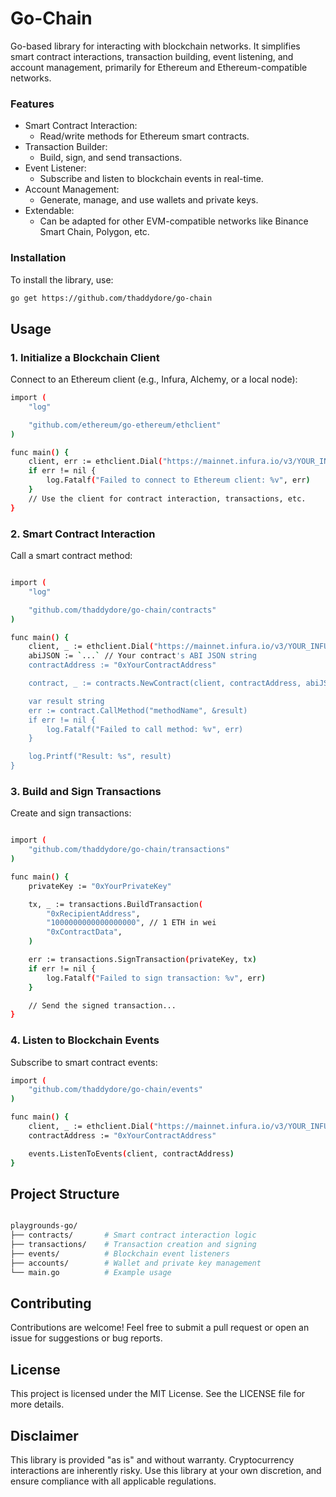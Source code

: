 # Go-Chain

Go-based library for interacting with blockchain networks. It simplifies smart contract interactions, transaction building, event listening, and account management, primarily for Ethereum and Ethereum-compatible networks.

### Features

- Smart Contract Interaction:
  - Read/write methods for Ethereum smart contracts.
- Transaction Builder:
  - Build, sign, and send transactions.
- Event Listener:
  - Subscribe and listen to blockchain events in real-time.
- Account Management:
   - Generate, manage, and use wallets and private keys.
- Extendable:
    - Can be adapted for other EVM-compatible networks like Binance Smart Chain, Polygon, etc.

 ### Installation
To install the library, use:

```bash
go get https://github.com/thaddydore/go-chain
```

## Usage

### 1. Initialize a Blockchain Client

Connect to an Ethereum client (e.g., Infura, Alchemy, or a local node):


```bash
import (
    "log"

    "github.com/ethereum/go-ethereum/ethclient"
)

func main() {
    client, err := ethclient.Dial("https://mainnet.infura.io/v3/YOUR_INFURA_KEY")
    if err != nil {
        log.Fatalf("Failed to connect to Ethereum client: %v", err)
    }
    // Use the client for contract interaction, transactions, etc.
}
```

### 2. Smart Contract Interaction

Call a smart contract method:

```bash

import (
    "log"

    "github.com/thaddydore/go-chain/contracts"
)

func main() {
    client, _ := ethclient.Dial("https://mainnet.infura.io/v3/YOUR_INFURA_KEY")
    abiJSON := `...` // Your contract's ABI JSON string
    contractAddress := "0xYourContractAddress"

    contract, _ := contracts.NewContract(client, contractAddress, abiJSON)

    var result string
    err := contract.CallMethod("methodName", &result)
    if err != nil {
        log.Fatalf("Failed to call method: %v", err)
    }

    log.Printf("Result: %s", result)
}

```

### 3. Build and Sign Transactions

Create and sign transactions:

```bash

import (
    "github.com/thaddydore/go-chain/transactions"
)

func main() {
    privateKey := "0xYourPrivateKey"

    tx, _ := transactions.BuildTransaction(
        "0xRecipientAddress",
        "1000000000000000000", // 1 ETH in wei
        "0xContractData",
    )

    err := transactions.SignTransaction(privateKey, tx)
    if err != nil {
        log.Fatalf("Failed to sign transaction: %v", err)
    }

    // Send the signed transaction...
}

```

### 4. Listen to Blockchain Events
Subscribe to smart contract events:

```bash
import (
    "github.com/thaddydore/go-chain/events"
)

func main() {
    client, _ := ethclient.Dial("https://mainnet.infura.io/v3/YOUR_INFURA_KEY")
    contractAddress := "0xYourContractAddress"

    events.ListenToEvents(client, contractAddress)
}

```

## Project Structure

```bash

playgrounds-go/
├── contracts/       # Smart contract interaction logic
├── transactions/    # Transaction creation and signing
├── events/          # Blockchain event listeners
├── accounts/        # Wallet and private key management
└── main.go          # Example usage

```

## Contributing

Contributions are welcome! Feel free to submit a pull request or open an issue for suggestions or bug reports.

## License

This project is licensed under the MIT License. See the LICENSE file for more details.

## Disclaimer

This library is provided "as is" and without warranty. Cryptocurrency interactions are inherently risky. Use this library at your own discretion, and ensure compliance with all applicable regulations.










 

